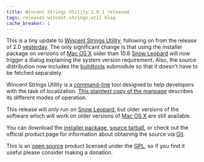 ```yaml
---
title: Wincent Strings Utility 2.0.1 released
tags: releases wincent.strings.util blog
cache_breaker: 1
---
```


This is a tiny update to [Wincent Strings Utility](/wiki/Wincent_Strings_Utility), following on from the release of 2.0 [yesterday](/blog/wincent-strings-utility-2.0-released). The only significant change is that using the installer package on versions of [Mac OS X](/wiki/Mac_OS_X) older than 10.6 [Snow Leopard](/wiki/Snow_Leopard) will now trigger a dialog explaining the system version requirement. Also, the source distribution now includes the [buildtools](/wiki/buildtools) submodule so that it doesn't have to be fetched separately.

Wincent Strings Utility is a [command-line](/wiki/command-line) tool designed to help developers with the task of localization. [This plaintext copy of the manpage](http://wincent.com/a/products/wincent-strings-util/wincent-strings-util.1.txt) describes its different modes of operation.

This release will _only_ run on [Snow Leopard](/wiki/Snow_Leopard), but older versions of the software which will work on older versions of [Mac OS X](/wiki/Mac_OS_X) are still available.

You can download the [installer package](http://wincent.com/a/products/wincent-strings-util/download/wincent-strings-util-2.0.1.zip), [source tarball](http://wincent.com/a/products/wincent-strings-util/download/wincent-strings-util-2.0.1-src.tar.gz), or check out the official product page for information about obtaining the source via [Git](/wiki/Git).

This is an [open source](/wiki/open_source) product licensed under the [GPL](/wiki/GPL), so if you find it useful please consider making a donation.
